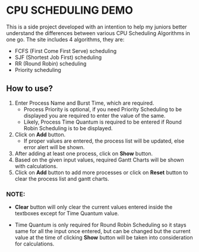 # CPU SCHEDULING DEMO

This is a side project developed with an intention to help my juniors better understand the differences between various CPU Scheduling Algorithms in one go. The site includes 4 algorithms, they are:

- FCFS (First Come First Serve) scheduling
- SJF (Shortest Job First) scheduling
- RR (Round Robin) scheduling
- Priority scheduling

## How to use?

1. Enter Process Name and Burst Time, which are required.
    - Process Priority is optional, if you need Priority Scheduling to be displayed you are required to enter the value of the same.
    - Likely, Process Time Quantum is required to be entered if Round Robin Scheduling is to be displayed.
2. Click on **Add** button.
    - If proper values are entered, the process list will be updated, else error alert will be shown.
3. After adding at least one process, click on **Show** button.
4. Based on the given input values, required Gantt Charts will be shown with calculations.
5. Click on **Add** button to add more processes or click on **Reset** button to clear the process list and gantt charts.

### NOTE:

- **Clear** button will only clear the current values entered inside the textboxes except for Time Quantum value.

- Time Quantum is only required for Round Robin Scheduling so it stays same for all the input once entered, but can be changed but the current value at the time of clicking **Show** button will be taken into consideration for calculations.
